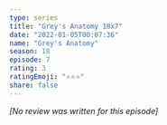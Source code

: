 ```yaml
---
type: series
title: "Grey's Anatomy 18x7"
date: "2022-01-05T00:07:36"
name: "Grey's Anatomy"
season: 18
episode: 7
rating: 3
ratingEmoji: "⭐️⭐️⭐️"
share: false
---
```


*[No review was written for this episode]*
